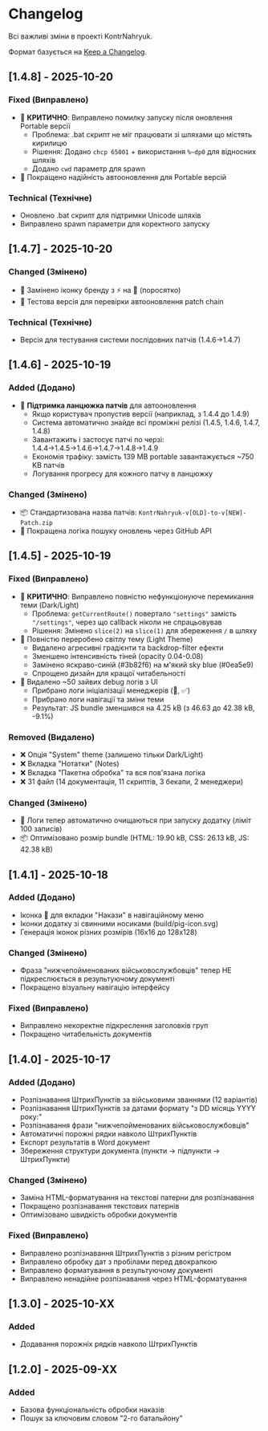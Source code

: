 # Changelog

Всі важливі зміни в проекті KontrNahryuk.

Формат базується на [Keep a Changelog](https://keepachangelog.com/).

## [1.4.8] - 2025-10-20

### Fixed (Виправлено)
- 🐛 **КРИТИЧНО**: Виправлено помилку запуску після оновлення Portable версії
  - Проблема: .bat скрипт не міг працювати зі шляхами що містять кирилицю
  - Рішення: Додано `chcp 65001` + використання `%~dp0` для відносних шляхів
  - Додано `cwd` параметр для spawn
- 🔧 Покращено надійність автооновлення для Portable версій

### Technical (Технічне)
- Оновлено .bat скрипт для підтримки Unicode шляхів
- Виправлено spawn параметри для коректного запуску

## [1.4.7] - 2025-10-20

### Changed (Змінено)
- 🐷 Замінено іконку бренду з ⚡ на 🐷 (поросятко)
- 🧪 Тестова версія для перевірки автооновлення patch chain

### Technical (Технічне)
- Версія для тестування системи послідовних патчів (1.4.6→1.4.7)

## [1.4.6] - 2025-10-19

### Added (Додано)
- 🔗 **Підтримка ланцюжка патчів** для автооновлення
  - Якщо користувач пропустив версії (наприклад, з 1.4.4 до 1.4.9)
  - Система автоматично знайде всі проміжні релізі (1.4.5, 1.4.6, 1.4.7, 1.4.8)
  - Завантажить і застосує патчі по черзі: 1.4.4→1.4.5→1.4.6→1.4.7→1.4.8→1.4.9
  - Економія трафіку: замість 139 MB portable завантажується ~750 KB патчів
  - Логування прогресу для кожного патчу в ланцюжку

### Changed (Змінено)
- 📦 Стандартизована назва патчів: `KontrNahryuk-v[OLD]-to-v[NEW]-Patch.zip`
- 🔄 Покращена логіка пошуку оновлень через GitHub API

## [1.4.5] - 2025-10-19

### Fixed (Виправлено)
- 🐛 **КРИТИЧНО**: Виправлено повністю нефункціонуюче перемикання теми (Dark/Light)
  - Проблема: `getCurrentRoute()` повертало `"settings"` замість `"/settings"`, через що callback ніколи не спрацьовував
  - Рішення: Змінено `slice(2)` на `slice(1)` для збереження `/` в шляху
- 🎨 Повністю переробено світлу тему (Light Theme)
  - Видалено агресивні градієнти та backdrop-filter ефекти
  - Зменшено інтенсивність тіней (opacity 0.04-0.08)
  - Замінено яскраво-синій (#3b82f6) на м'який sky blue (#0ea5e9)
  - Спрощено дизайн для кращої читабельності
- 📝 Видалено ~50 зайвих debug логів з UI
  - Прибрано логи ініціалізації менеджерів (🚀, ✅)
  - Прибрано логи навігації та зміни теми
  - Результат: JS bundle зменшився на 4.25 kB (з 46.63 до 42.38 kB, -9.1%)

### Removed (Видалено)
- ❌ Опція "System" theme (залишено тільки Dark/Light)
- ❌ Вкладка "Нотатки" (Notes)
- ❌ Вкладка "Пакетна обробка" та вся пов'язана логіка
- ❌ 31 файл (14 документація, 11 скриптів, 3 бекапи, 2 менеджери)

### Changed (Змінено)
- 🧹 Логи тепер автоматично очищаються при запуску додатку (ліміт 100 записів)
- 📦 Оптимізовано розмір bundle (HTML: 19.90 kB, CSS: 26.13 kB, JS: 42.38 kB)

## [1.4.1] - 2025-10-18

### Added (Додано)
- Іконка 📄 для вкладки "Накази" в навігаційному меню
- Іконки додатку зі свинними носиками (build/pig-icon.svg)
- Генерація іконок різних розмірів (16x16 до 128x128)

### Changed (Змінено)
- Фраза "нижчепойменованих військовослужбовців" тепер НЕ підкреслюється в результуючому документі
- Покращено візуальну навігацію інтерфейсу

### Fixed (Виправлено)
- Виправлено некоректне підкреслення заголовків груп
- Покращено читабельність документів

## [1.4.0] - 2025-10-17

### Added (Додано)
- Розпізнавання ШтрихПунктів за військовими званнями (12 варіантів)
- Розпізнавання ШтрихПунктів за датами формату "з DD місяць YYYY року:"
- Розпізнавання фрази "нижчепойменованих військовослужбовців"
- Автоматичні порожні рядки навколо ШтрихПунктів
- Експорт результатів в Word документ
- Збереження структури документа (пункти → підпункти → ШтрихПункти)

### Changed (Змінено)
- Заміна HTML-форматування на текстові патерни для розпізнавання
- Покращено розпізнавання текстових патернів
- Оптимізовано швидкість обробки документів

### Fixed (Виправлено)
- Виправлено розпізнавання ШтрихПунктів з різним регістром
- Виправлено обробку дат з пробілами перед двокрапкою
- Виправлено форматування в результуючому документі
- Виправлено ненадійне розпізнавання через HTML-форматування

## [1.3.0] - 2025-10-XX

### Added
- Додавання порожніх рядків навколо ШтрихПунктів

## [1.2.0] - 2025-09-XX

### Added
- Базова функціональність обробки наказів
- Пошук за ключовим словом "2-го батальйону"
